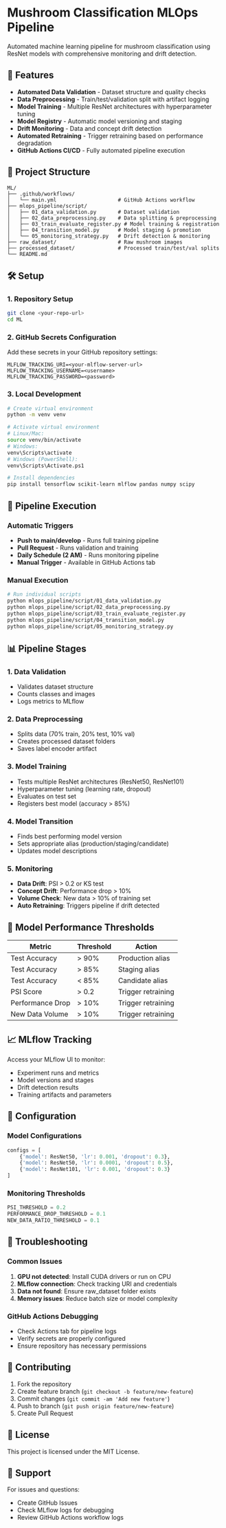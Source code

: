# Mushroom Classification MLOps Pipeline

Automated machine learning pipeline for mushroom classification using ResNet models with comprehensive monitoring and drift detection.

## 🚀 Features

- **Automated Data Validation** - Dataset structure and quality checks
- **Data Preprocessing** - Train/test/validation split with artifact logging
- **Model Training** - Multiple ResNet architectures with hyperparameter tuning
- **Model Registry** - Automatic model versioning and staging
- **Drift Monitoring** - Data and concept drift detection
- **Automated Retraining** - Trigger retraining based on performance degradation
- **GitHub Actions CI/CD** - Fully automated pipeline execution

## 📁 Project Structure

```
ML/
├── .github/workflows/
│   └── main.yml                    # GitHub Actions workflow
├── mlops_pipeline/script/
│   ├── 01_data_validation.py       # Dataset validation
│   ├── 02_data_preprocessing.py    # Data splitting & preprocessing
│   ├── 03_train_evaluate_register.py # Model training & registration
│   ├── 04_transition_model.py      # Model staging & promotion
│   └── 05_monitoring_strategy.py   # Drift detection & monitoring
├── raw_dataset/                    # Raw mushroom images
├── processed_dataset/              # Processed train/test/val splits
└── README.md
```

## 🛠️ Setup

### 1. Repository Setup
```bash
git clone <your-repo-url>
cd ML
```

### 2. GitHub Secrets Configuration
Add these secrets in your GitHub repository settings:

```
MLFLOW_TRACKING_URI=<your-mlflow-server-url>
MLFLOW_TRACKING_USERNAME=<username>
MLFLOW_TRACKING_PASSWORD=<password>
```

### 3. Local Development
```bash
# Create virtual environment
python -m venv venv

# Activate virtual environment
# Linux/Mac:
source venv/bin/activate
# Windows:
venv\Scripts\activate
# Windows (PowerShell):
venv\Scripts\Activate.ps1

# Install dependencies
pip install tensorflow scikit-learn mlflow pandas numpy scipy
```

## 🔄 Pipeline Execution

### Automatic Triggers
- **Push to main/develop** - Runs full training pipeline
- **Pull Request** - Runs validation and training
- **Daily Schedule (2 AM)** - Runs monitoring pipeline
- **Manual Trigger** - Available in GitHub Actions tab

### Manual Execution
```bash
# Run individual scripts
python mlops_pipeline/script/01_data_validation.py
python mlops_pipeline/script/02_data_preprocessing.py
python mlops_pipeline/script/03_train_evaluate_register.py
python mlops_pipeline/script/04_transition_model.py
python mlops_pipeline/script/05_monitoring_strategy.py
```

## 📊 Pipeline Stages

### 1. Data Validation
- Validates dataset structure
- Counts classes and images
- Logs metrics to MLflow

### 2. Data Preprocessing  
- Splits data (70% train, 20% test, 10% val)
- Creates processed dataset folders
- Saves label encoder artifact

### 3. Model Training
- Tests multiple ResNet architectures (ResNet50, ResNet101)
- Hyperparameter tuning (learning rate, dropout)
- Evaluates on test set
- Registers best model (accuracy > 85%)

### 4. Model Transition
- Finds best performing model version
- Sets appropriate alias (production/staging/candidate)
- Updates model descriptions

### 5. Monitoring
- **Data Drift**: PSI > 0.2 or KS test
- **Concept Drift**: Performance drop > 10%
- **Volume Check**: New data > 10% of training set
- **Auto Retraining**: Triggers pipeline if drift detected

## 🎯 Model Performance Thresholds

| Metric | Threshold | Action |
|--------|-----------|--------|
| Test Accuracy | > 90% | Production alias |
| Test Accuracy | > 85% | Staging alias |
| Test Accuracy | < 85% | Candidate alias |
| PSI Score | > 0.2 | Trigger retraining |
| Performance Drop | > 10% | Trigger retraining |
| New Data Volume | > 10% | Trigger retraining |

## 📈 MLflow Tracking

Access your MLflow UI to monitor:
- Experiment runs and metrics
- Model versions and stages
- Drift detection results
- Training artifacts and parameters

## 🔧 Configuration

### Model Configurations
```python
configs = [
    {'model': ResNet50, 'lr': 0.001, 'dropout': 0.3},
    {'model': ResNet50, 'lr': 0.0001, 'dropout': 0.5},
    {'model': ResNet101, 'lr': 0.001, 'dropout': 0.3}
]
```

### Monitoring Thresholds
```python
PSI_THRESHOLD = 0.2
PERFORMANCE_DROP_THRESHOLD = 0.1
NEW_DATA_RATIO_THRESHOLD = 0.1
```

## 🚨 Troubleshooting

### Common Issues
1. **GPU not detected**: Install CUDA drivers or run on CPU
2. **MLflow connection**: Check tracking URI and credentials
3. **Data not found**: Ensure raw_dataset folder exists
4. **Memory issues**: Reduce batch size or model complexity

### GitHub Actions Debugging
- Check Actions tab for pipeline logs
- Verify secrets are properly configured
- Ensure repository has necessary permissions

## 📝 Contributing

1. Fork the repository
2. Create feature branch (`git checkout -b feature/new-feature`)
3. Commit changes (`git commit -am 'Add new feature'`)
4. Push to branch (`git push origin feature/new-feature`)
5. Create Pull Request

## 📄 License

This project is licensed under the MIT License.

## 🤝 Support

For issues and questions:
- Create GitHub Issues
- Check MLflow logs for debugging
- Review GitHub Actions workflow logs